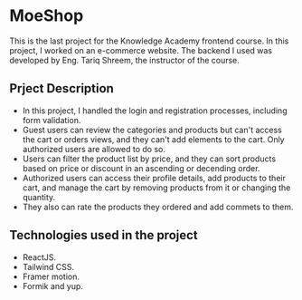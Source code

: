 # MoeShop
This is the last project for the Knowledge Academy frontend course. In this project, I worked on an e-commerce website. The backend I used was developed by Eng. Tariq Shreem, the instructor of the course.

## Prject Description
- In this project, I handled the login and registration processes, including form validation.
- Guest users can review the categories and products but can't access the cart or orders views, and they can't add elements to the cart. Only authorized users are allowed to do so.
- Users can filter the product list by price, and they can sort products based on price or discount in an ascending or decending order.
- Authorized users can access their profile details, add products to their cart, and manage the cart by removing products from it or changing the quantity.
- They also can rate the products they ordered and add commets to them.

## Technologies used in the project
- ReactJS.
- Tailwind CSS.
- Framer motion.
- Formik and yup.
